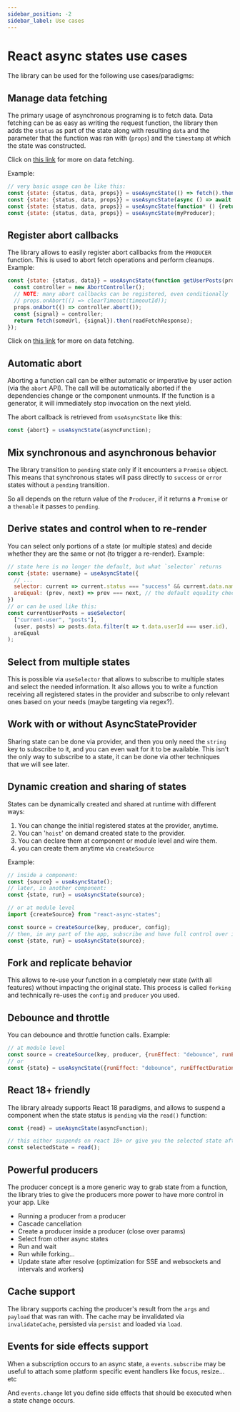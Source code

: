 ```yaml
---
sidebar_position: -2
sidebar_label: Use cases
---
```

# React async states use cases

The library can be used for the following use cases/paradigms:

## **Manage data fetching**
The primary usage of asynchronous programing is to fetch data.
Data fetching can be as easy as writing the request function, the library then 
adds the `status` as part of the state along with resulting `data` and the 
parameter that the function was ran with (`props`) and the `timestamp` at which
the state was constructed.

Click on [this link](/docs/faq/how-the-library-works) for more on data fetching.

Example:
```javascript
// very basic usage can be like this:
const {state: {status, data, props}} = useAsyncState(() => fetch().then());
const {state: {status, data, props}} = useAsyncState(async () => await fetch().then());
const {state: {status, data, props}} = useAsyncState(function* () {return yield fetch().then()});
const {state: {status, data, props}} = useAsyncState(myProducer);
```

## **Register abort callbacks**
The library allows to easily register abort callbacks from the `PRODUCER` function.
This is used to abort fetch operations and perform cleanups.
Example:
```javascript
const {state: {status, data}} = useAsyncState(function getUserPosts(props) {
  const controller = new AbortController();
  // NOTE: many abort callbacks can be registered, even conditionally
  // props.onAbort(() => clearTimeout(timeoutId));
  props.onAbort(() => controller.abort());
  const {signal} = controller;
  return fetch(someUrl, {signal}).then(readFetchResponse);
});
```

Click on [this link](/docs/faq/cancellations) for more on data fetching.

## **Automatic abort**
Aborting a function call can be either automatic or imperative by user action
(via the `abort` API). The call will be automatically aborted if the 
dependencies change or the component unmounts. If the function is a generator,
it will immediately stop invocation on the next yield.

The abort callback is retrieved from `useAsyncState` like this:
```javascript
const {abort} = useAsyncState(asyncFunction);
```

## **Mix synchronous and asynchronous behavior**
The library transition to `pending` state only if it encounters
a `Promise` object. This means that synchronous states will pass directly 
to `success` or `error` states without a `pending` transition.

So all depends on the return value of the `Producer`, if it returns a `Promise`
or  a `thenable` it passes to `pending`. 

## **Derive states and control when to re-render**
You can select only portions of a state (or multiple states) and
decide whether they are the same or not (to trigger a re-render).
Example:
```javascript
// state here is no longer the default, but what `selector` returns
const {state: username} = useAsyncState({
  // ...
  selector: current => current.status === "success" && current.data.name,
  areEqual: (prev, next) => prev === next, // the default equality check is by Object.is
})
// or can be used like this:
const currentUserPosts = useSelector(
  ["current-user", "posts"],
  (user, posts) => posts.data.filter(t => t.data.userId === user.id),
  areEqual
);
```
## **Select from multiple states**
This is possible via `useSelector` that allows to subscribe to multiple
states and select the needed information. It also allows you to write a function
receiving all registered states in the provider and subscribe to only relevant 
ones based on your needs (maybe targeting via regex?).

## **Work with or without AsyncStateProvider**
Sharing state can be done via provider, and then you only need the `string` key
to subscribe to it, and you can even wait for it to be available.
This isn't the only way to subscribe to a state, it can be done via other
techniques that we will see later.

## **Dynamic creation and sharing of states**
States can be dynamically created and shared at runtime with different ways:
   1. You can change the initial registered states at the provider, anytime.
   2. You can '`hoist`' on demand created state to the provider.
   3. You can declare them at component or module level and wire them.
   3. you can create them anytime via `createSource`
   
Example:
```javascript
// inside a component:
const {source} = useAsyncState();
// later, in another component:
const {state, run} = useAsyncState(source);

// or at module level
import {createSource} from "react-async-states";

const source = createSource(key, producer, config);
// then, in any part of the app, subscribe and have full control over it
const {state, run} = useAsyncState(source);
```
## **Fork and replicate behavior**
This allows to re-use your function in a completely new state (with all features)
without impacting the original state.
This process is called `forking` and technically re-uses the `config` and
`producer` you used.

## **Debounce and throttle**
You can debounce and throttle function calls. Example:

```javascript
// at module level
const source = createSource(key, producer, {runEffect: "debounce", runEffectDurationMs: 500});
// or
const {state} = useAsyncState({runEffect: "debounce", runEffectDurationMs: 500});
```

## **React 18+ friendly**
The library already supports React 18 paradigms, and allows to suspend a component when
the state status is `pending` via the `read()` function:
```javascript
const {read} = useAsyncState(asyncFunction);

// this either suspends on react 18+ or give you the selected state after warning you
const selectedState = read();
```

## **Powerful producers**
The producer concept is  a more generic way to grab
state from a function, the library tries to give the producers more power to have
more control in your app. Like
- Running a producer from a producer
- Cascade cancellation
- Create a producer inside a producer (close over params)
- Select from other async states
- Run and wait
- Run while forking...
- Update state after resolve (optimization for SSE and websockets and intervals and workers)

## **Cache support**
The library supports caching the producer's result from the `args` and
`payload` that was ran with.
The cache may be invalidated via `invalidateCache`, persisted via `persist` and
loaded via `load`.

## **Events for side effects support**
When a subscription occurs to an async state, a `events.subscribe` may be useful
to attach some platform specific event handlers like focus, resize... etc

And `events.change` let you define side effects that should be executed when a
state change occurs.

